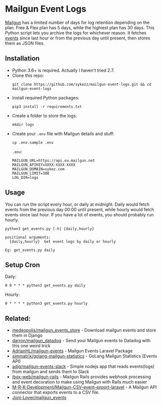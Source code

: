 # Mailgun Event Logs
[Mailgun](https://www.mailgun.com/) has a limited number of days for log retention depending on the plan. Free & Flex plan has 5 days, while the highiest plan has 30 days.
This Python script lets you archive the logs for whichever reason. It fetches [events](https://documentation.mailgun.com/en/latest/api-events.html#events) since last hour or from the previous day until present, then stores them as JSON files.

## Installation
- Python 3.6+ is required. Actually I haven't tried 2.7.
- Clone this repo:
  ```
  git clone https://github.com/sykezz/mailgun-event-logs.git && cd mailgun-event-logs
  ```
- Install required Python packages:
  ```
  pip3 install -r requirements.txt
  ```
- Create a folder to store the logs:
  ```
  mkdir logs
  ```
- Create your `.env` file with Mailgun details and stuff:
  ```
  cp .env.sample .env
  ```
  `.env`:
  ```
  MAILGUN_URL=https://api.eu.mailgun.net
  MAILGUN_APIKEY=XXXX-XXXX-XXXX
  MAILGUN_DOMAIN=sykez.com
  MAILGUN_LIMIT=300
  LOG_DIR=logs
  ```

## Usage
You can run the script every hour, or daily at midnight. Daily would fetch events from the previous day 00:00 until present, while hourly would fetch events since last hour. If you have a lot of events, you should probably run hourly.

```
python3 get_events.py [-h] {daily,hourly}

positional arguments:
  {daily,hourly}  Get event logs by daily or hourly

Eg: get_events.py daily
```

## Setup Cron

Daily:
```
0 0 * * * python3 get_events.py daily
```

Hourly:
```
0 * * * * python3 get_events.py hourly
```


## Related:
-  [medeopolis/mailgun_events_store](https://github.com/medeopolis/mailgun_events_store) - Download mailgun events and store them in Django
-  [darron/mailgun_datadog](https://github.com/darron/mailgun_datadog) - Send your Mailgun events to Datadog with this one weird trick
-  [AdrianHL/mailgun-events](https://github.com/AdrianHL/mailgun-events) - Mailgun Events Laravel Package
-  [simmatrix/golang-mailgun-statistics](https://github.com/simmatrix/golang-mailgun-statistics) - GoLang Mailgun Statistics (Events API)
-  [adig/mailgun-events-slack](https://github.com/adig/mailgun-events-slack) - Simple nodejs app that reads events(logs) from mailgun and sends them to Slack
-  [jbox-web/mailgun-rails](https://github.com/jbox-web/mailgun-rails) - Mailgun Rails provides webhook processing and event decoration to make using Mailgun with Rails much easier
-  [M-R-K-Development/Mailgun-CSV-event-export-laravel](https://github.com/M-R-K-Development/Mailgun-CSV-event-export-laravel) - A Mailgun API connector that exports events to a CSV file.
-  [Joni-Lover/mailgun_events](https://github.com/Joni-Lover/mailgun_events)
